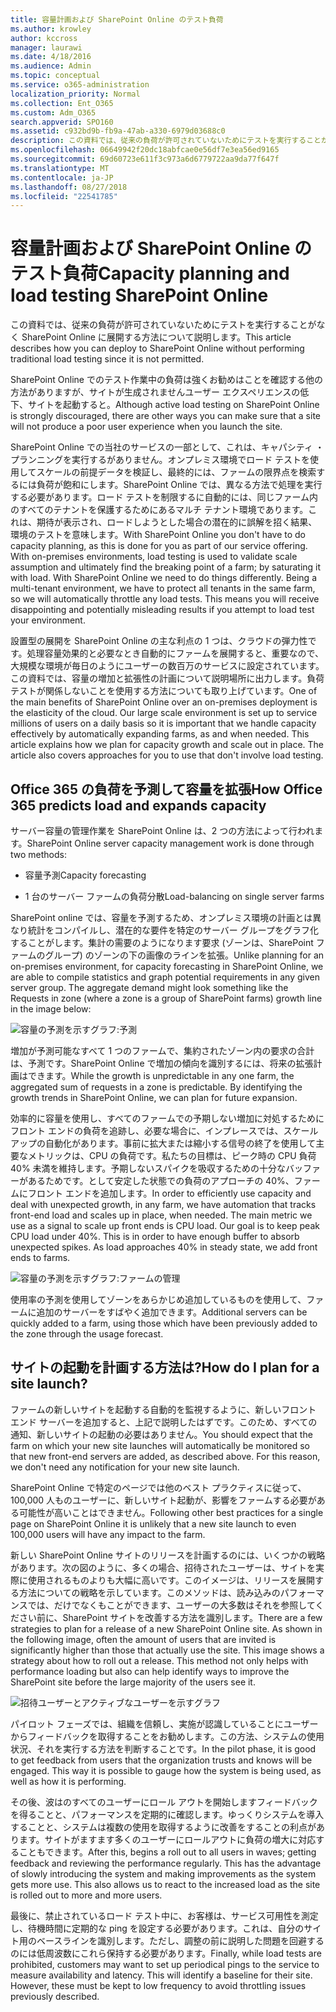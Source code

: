```yaml
---
title: 容量計画および SharePoint Online のテスト負荷
ms.author: krowley
author: kccross
manager: laurawi
ms.date: 4/18/2016
ms.audience: Admin
ms.topic: conceptual
ms.service: o365-administration
localization_priority: Normal
ms.collection: Ent_O365
ms.custom: Adm_O365
search.appverid: SPO160
ms.assetid: c932bd9b-fb9a-47ab-a330-6979d03688c0
description: この資料では、従来の負荷が許可されていないためにテストを実行することがなく SharePoint Online に展開する方法について説明します。
ms.openlocfilehash: 06649942f20dc18abfcae0e56df7e3ea56ed9165
ms.sourcegitcommit: 69d60723e611f3c973a6d6779722aa9da77f647f
ms.translationtype: MT
ms.contentlocale: ja-JP
ms.lasthandoff: 08/27/2018
ms.locfileid: "22541785"
---
```

# <a name="capacity-planning-and-load-testing-sharepoint-online"></a><span data-ttu-id="01141-103">容量計画および SharePoint Online のテスト負荷</span><span class="sxs-lookup"><span data-stu-id="01141-103">Capacity planning and load testing SharePoint Online</span></span>

<span data-ttu-id="01141-104">この資料では、従来の負荷が許可されていないためにテストを実行することがなく SharePoint Online に展開する方法について説明します。</span><span class="sxs-lookup"><span data-stu-id="01141-104">This article describes how you can deploy to SharePoint Online without performing traditional load testing since it is not permitted.</span></span>
  
<span data-ttu-id="01141-105">SharePoint Online でのテスト作業中の負荷は強くお勧めはことを確認する他の方法がありますが、サイトが生成されませんユーザー エクスペリエンスの低下、サイトを起動すると。</span><span class="sxs-lookup"><span data-stu-id="01141-105">Although active load testing on SharePoint Online is strongly discouraged, there are other ways you can make sure that a site will not produce a poor user experience when you launch the site.</span></span> 
  
<span data-ttu-id="01141-p101">SharePoint Online での当社のサービスの一部として、これは、キャパシティ ・ プランニングを実行するがありません。オンプレミス環境でロード テストを使用してスケールの前提データを検証し、最終的には、ファームの限界点を検索するには負荷が飽和にします。SharePoint Online では、異なる方法で処理を実行する必要があります。ロード テストを制限するに自動的には、同じファーム内のすべてのテナントを保護するためにあるマルチ テナント環境であります。これは、期待が表示され、ロードしようとした場合の潜在的に誤解を招く結果、環境のテストを意味します。</span><span class="sxs-lookup"><span data-stu-id="01141-p101">With SharePoint Online you don't have to do capacity planning, as this is done for you as part of our service offering. With on-premises environments, load testing is used to validate scale assumption and ultimately find the breaking point of a farm; by saturating it with load. With SharePoint Online we need to do things differently. Being a multi-tenant environment, we have to protect all tenants in the same farm, so we will automatically throttle any load tests. This means you will receive disappointing and potentially misleading results if you attempt to load test your environment.</span></span>
  
<span data-ttu-id="01141-p102">設置型の展開を SharePoint Online の主な利点の 1 つは、クラウドの弾力性です。処理容量効果的と必要なとき自動的にファームを展開すると、重要なので、大規模な環境が毎日のようにユーザーの数百万のサービスに設定されています。この資料では、容量の増加と拡張性の計画について説明場所に出力します。負荷テストが関係しないことを使用する方法についても取り上げています。</span><span class="sxs-lookup"><span data-stu-id="01141-p102">One of the main benefits of SharePoint Online over an on-premises deployment is the elasticity of the cloud. Our large scale environment is set up to service millions of users on a daily basis so it is important that we handle capacity effectively by automatically expanding farms, as and when needed. This article explains how we plan for capacity growth and scale out in place. The article also covers approaches for you to use that don't involve load testing.</span></span>
  
## <a name="how-office-365-predicts-load-and-expands-capacity"></a><span data-ttu-id="01141-115">Office 365 の負荷を予測して容量を拡張</span><span class="sxs-lookup"><span data-stu-id="01141-115">How Office 365 predicts load and expands capacity</span></span>

<span data-ttu-id="01141-116">サーバー容量の管理作業を SharePoint Online は、2 つの方法によって行われます。</span><span class="sxs-lookup"><span data-stu-id="01141-116">SharePoint Online server capacity management work is done through two methods:</span></span>
  
- <span data-ttu-id="01141-117">容量予測</span><span class="sxs-lookup"><span data-stu-id="01141-117">Capacity forecasting</span></span>
    
- <span data-ttu-id="01141-118">1 台のサーバー ファームの負荷分散</span><span class="sxs-lookup"><span data-stu-id="01141-118">Load-balancing on single server farms</span></span>
    
<span data-ttu-id="01141-p103">SharePoint online では、容量を予測するため、オンプレミス環境の計画とは異なり統計をコンパイルし、潜在的な要件を特定のサーバー グループをグラフ化することがします。集計の需要のようになります要求 (ゾーンは、SharePoint ファームのグループ) のゾーンの下の画像のラインを拡張。</span><span class="sxs-lookup"><span data-stu-id="01141-p103">Unlike planning for an on-premises environment, for capacity forecasting in SharePoint Online, we are able to compile statistics and graph potential requirements in any given server group. The aggregate demand might look something like the Requests in zone (where a zone is a group of SharePoint farms) growth line in the image below:</span></span>
  
![容量の予測を示すグラフ:予測](media/ca800cb6-cc59-451f-98bd-55e035489af3.png)
  
<span data-ttu-id="01141-p104">増加が予測可能なすべて 1 つのファームで、集約されたゾーン内の要求の合計は、予測です。SharePoint Online で増加の傾向を識別するには、将来の拡張計画はできます。</span><span class="sxs-lookup"><span data-stu-id="01141-p104">While the growth is unpredictable in any one farm, the aggregated sum of requests in a zone is predictable. By identifying the growth trends in SharePoint Online, we can plan for future expansion.</span></span>
  
<span data-ttu-id="01141-p105">効率的に容量を使用し、すべてのファームでの予期しない増加に対処するためにフロント エンドの負荷を追跡し、必要な場合に、インプレースでは、スケール アップの自動化があります。事前に拡大または縮小する信号の終了を使用して主要なメトリックは、CPU の負荷です。私たちの目標は、ピーク時の CPU 負荷 40% 未満を維持します。予期しないスパイクを吸収するための十分なバッファーがあるためです。として安定した状態での負荷のアプローチの 40%、ファームにフロント エンドを追加します。</span><span class="sxs-lookup"><span data-stu-id="01141-p105">In order to efficiently use capacity and deal with unexpected growth, in any farm, we have automation that tracks front-end load and scales up in place, when needed. The main metric we use as a signal to scale up front ends is CPU load. Our goal is to keep peak CPU load under 40%. This is in order to have enough buffer to absorb unexpected spikes. As load approaches 40% in steady state, we add front ends to farms.</span></span>
  
![容量の予測を示すグラフ:ファームの管理](media/6b2a8c63-24c1-4504-b7a3-3d3b3be2583a.png)
  
<span data-ttu-id="01141-130">使用率の予測を使用してゾーンをあらかじめ追加しているものを使用して、ファームに追加のサーバーをすばやく追加できます。</span><span class="sxs-lookup"><span data-stu-id="01141-130">Additional servers can be quickly added to a farm, using those which have been previously added to the zone through the usage forecast.</span></span> 
  
## <a name="how-do-i-plan-for-a-site-launch"></a><span data-ttu-id="01141-131">サイトの起動を計画する方法は?</span><span class="sxs-lookup"><span data-stu-id="01141-131">How do I plan for a site launch?</span></span>

<span data-ttu-id="01141-p106">ファームの新しいサイトを起動する自動的を監視するように、新しいフロント エンド サーバーを追加すると、上記で説明したはずです。このため、すべての通知、新しいサイトの起動の必要はありません。</span><span class="sxs-lookup"><span data-stu-id="01141-p106">You should expect that the farm on which your new site launches will automatically be monitored so that new front-end servers are added, as described above. For this reason, we don't need any notification for your new site launch.</span></span>
  
<span data-ttu-id="01141-134">SharePoint Online で特定のページでは他のベスト プラクティスに従って、100,000 人ものユーザーに、新しいサイト起動が、影響をファームする必要がある可能性が高いことはできません。</span><span class="sxs-lookup"><span data-stu-id="01141-134">Following other best practices for a single page on SharePoint Online it is unlikely that a new site launch to even 100,000 users will have any impact to the farm.</span></span>
  
<span data-ttu-id="01141-p107">新しい SharePoint Online サイトのリリースを計画するのには、いくつかの戦略があります。次の図のように、多くの場合、招待されたユーザーは、サイトを実際に使用されるものよりも大幅に高いです。このイメージは、リリースを展開する方法についての戦略を示しています。このメソッドは、読み込みのパフォーマンスでは、だけでなくもことができます、ユーザーの大多数はそれを参照してください前に、SharePoint サイトを改善する方法を識別します。</span><span class="sxs-lookup"><span data-stu-id="01141-p107">There are a few strategies to plan for a release of a new SharePoint Online site. As shown in the following image, often the amount of users that are invited is significantly higher than those that actually use the site. This image shows a strategy about how to roll out a release. This method not only helps with performance loading but also can help identify ways to improve the SharePoint site before the large majority of the users see it.</span></span>
  
![招待ユーザーとアクティブなユーザーを示すグラフ](media/0bc14a20-9420-4986-b9b9-fbcd2c6e0fb9.png)
  
<span data-ttu-id="01141-p108">パイロット フェーズでは、組織を信頼し、実施が認識していることにユーザーからフィードバックを取得することをお勧めします。この方法、システムの使用状況、それを実行する方法を判断することです。</span><span class="sxs-lookup"><span data-stu-id="01141-p108">In the pilot phase, it is good to get feedback from users that the organization trusts and knows will be engaged. This way it is possible to gauge how the system is being used, as well as how it is performing.</span></span>
  
<span data-ttu-id="01141-p109">その後、波はのすべてのユーザーにロール アウトを開始しますフィードバックを得ることと、パフォーマンスを定期的に確認します。ゆっくりシステムを導入することと、システムは複数の使用を取得するように改善をすることの利点があります。サイトがますます多くのユーザーにロールアウトに負荷の増大に対応することもできます。</span><span class="sxs-lookup"><span data-stu-id="01141-p109">After this, begins a roll out to all users in waves; getting feedback and reviewing the performance regularly. This has the advantage of slowly introducing the system and making improvements as the system gets more use. This also allows us to react to the increased load as the site is rolled out to more and more users.</span></span>
  
<span data-ttu-id="01141-p110">最後に、禁止されているロード テスト中に、お客様は、サービス可用性を測定し、待機時間に定期的な ping を設定する必要があります。これは、自分のサイト用のベースラインを識別します。ただし、調整の前に説明した問題を回避するのには低周波数にこれら保持する必要があります。</span><span class="sxs-lookup"><span data-stu-id="01141-p110">Finally, while load tests are prohibited, customers may want to set up periodical pings to the service to measure availability and latency. This will identify a baseline for their site. However, these must be kept to low frequency to avoid throttling issues previously described.</span></span>
  


